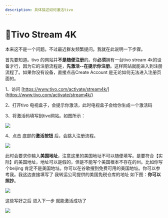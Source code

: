 ```yaml
---
description: 具体描述如何激活tivo
---
```


# 🎈Tivo Stream 4K

本来这不是一个问题。不过最近群友频繁提问。我就在此说明一下步骤。

首先要知道。tivo 的网站并**不是随便注册**的。你**必须**拥有一台tivo stream 4k的设备才行，因为它的注册流程是，**先激活--在提示你注册**。这样网站就能进入到注册流程了。如果你没有设备，直接点击Create Account 是无论如何无法进入注册页面的。

1、访问 [https://www.tivo.com/activate/stream4k/](https://www.tivo.com/activate/stream4k/)  

2、打开tivo 电视盒子，会提示你激活，此时电视盒子会给你生成一个激活码

3、将激活码填写到tivo网站。如图所示：

![](https://pic1.afdiancdn.com/user/dc5b7ad05e2311ea9b9252540025c377/common/fadb0813c1587977255e61c486cd4532_w1114_h737_s78.jpg?imageView2/2/w/1280)

4、点击 底部的**激活按钮** 后，会跳入注册流程。

![](https://pic1.afdiancdn.com/user/dc5b7ad05e2311ea9b9252540025c377/common/2d306d35a20bcdb37309bbbd9d168d0f_w402_h189_s64.jpg?imageView2/2/w/1280)

此时会要求你输入**美国地址**，注意这里的美国地址不可以随便填写。是要符合【实际】的美国地址，地址可以是假的，但是不能写个美国根本不存在的州。比如你写个beijing 肯定不是美国地址。你可以在谷歌搜到免费可用的美国地址。你可以参考我。我这边直接填写了 我转运公司提供的美国免税仓库的地址 如下图：**你可以照抄**。

![](https://pic1.afdiancdn.com/user/dc5b7ad05e2311ea9b9252540025c377/common/a148f28b6db178e38c65389e5f168f9a_w1128_h234_s34.jpg?imageView2/2/w/1280)

这些写好之后 进入下一步 就能激活成功了

![](https://pic1.afdiancdn.com/user/dc5b7ad05e2311ea9b9252540025c377/common/74491e20e25ee4c2de9bf0979e5de2cc_w1080_h2522_s1787.jpg?imageView2/2/w/1280)

